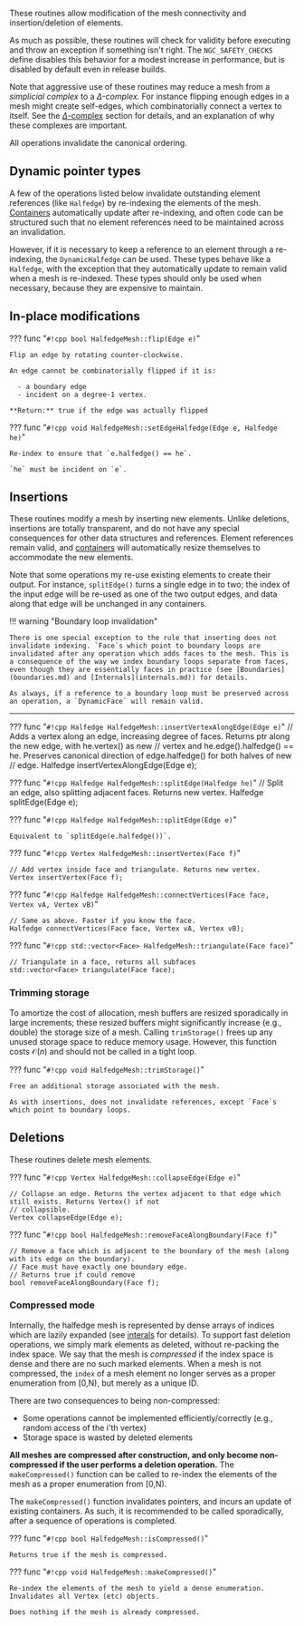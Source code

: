 These routines allow modification of the mesh connectivity and insertion/deletion of elements.

As much as possible, these routines will check for validity before executing and throw an exception if something isn't right. The `NGC_SAFETY_CHECKS` define disables this behavior for a modest increase in performance, but is disabled by default even in release builds.

Note that aggressive use of these routines may reduce a mesh from a _simplicial complex_ to a _$\Delta$-complex_. For instance flipping enough edges in a mesh might create self-edges, which combinatorially connect a vertex to itself. See the [$\Delta$-complex](delta_complex.md) section for details, and an explanation of why these complexes are important.

<!--## Canonicalize-->
<!--**TODO** what canonical ordering even makes sense for the permutation-based mesh?-->

All operations invalidate the canonical ordering.

## Dynamic pointer types

A few of the operations listed below invalidate outstanding element references (like `Halfedge`) by re-indexing the elements of the mesh. [Containers](containers.md) automatically update after re-indexing, and often code can be structured such that no element references need to be maintained across an invalidation.

However, if it is necessary to keep a reference to an element through a re-indexing, the `DynamicHalfedge` can be used. These types behave like a `Halfedge`, with the exception that they automatically update to remain valid when a mesh is re-indexed. These types should only be used when necessary, because they are expensive to maintain.

## In-place modifications

??? func "`#!cpp bool HalfedgeMesh::flip(Edge e)`"

    Flip an edge by rotating counter-clockwise. 

    An edge cannot be combinatorially flipped if it is:

      - a boundary edge
      - incident on a degree-1 vertex.

    **Return:** true if the edge was actually flipped 

??? func "`#!cpp void HalfedgeMesh::setEdgeHalfedge(Edge e, Halfedge he)`"

    Re-index to ensure that `e.halfedge() == he`.
    
    `he` must be incident on `e`.

## Insertions

These routines modify a mesh by inserting new elements. Unlike deletions, insertions are totally transparent, and do not have any special consequences for other data structures and references. Element references remain valid, and [containers](containers.md) will automatically resize themselves to accommodate the new elements. 

Note that some operations my re-use existing elements to create their output. For instance, `splitEdge()` turns a single edge in to two; the index of the input edge will be re-used as one of the two output edges, and data along that edge will be unchanged in any containers.

!!! warning "Boundary loop invalidation"

    There is one special exception to the rule that inserting does not invalidate indexing. `Face`s which point to boundary loops are invalidated after any operation which adds faces to the mesh. This is a consequence of the way we index boundary loops separate from faces, even though they are essentially faces in practice (see [Boundaries](boundaries.md) and [Internals](internals.md)) for details.

    As always, if a reference to a boundary loop must be preserved across an operation, a `DynamicFace` will remain valid.

---

??? func "`#!cpp Halfedge HalfedgeMesh::insertVertexAlongEdge(Edge e)`"
    // Adds a vertex along an edge, increasing degree of faces. Returns ptr along the new edge, with he.vertex() as new
    // vertex and he.edge().halfedge() == he. Preserves canonical direction of edge.halfedge() for both halves of new
    // edge.
    Halfedge insertVertexAlongEdge(Edge e);

??? func "`#!cpp Halfedge HalfedgeMesh::splitEdge(Halfedge he)`"
    // Split an edge, also splitting adjacent faces. Returns new vertex.
    Halfedge splitEdge(Edge e);

??? func "`#!cpp Halfedge HalfedgeMesh::splitEdge(Edge e)`"

    Equivalent to `splitEdge(e.halfedge())`.

??? func "`#!cpp Vertex HalfedgeMesh::insertVertex(Face f)`"

    // Add vertex inside face and triangulate. Returns new vertex.
    Vertex insertVertex(Face f);


??? func "`#!cpp Halfedge HalfedgeMesh::connectVertices(Face face, Vertex vA, Vertex vB)`"

    // Same as above. Faster if you know the face.
    Halfedge connectVertices(Face face, Vertex vA, Vertex vB);

??? func "`#!cpp std::vector<Face> HalfedgeMesh::triangulate(Face face)`"

    // Triangulate in a face, returns all subfaces
    std::vector<Face> triangulate(Face face);


### Trimming storage
    
To amortize the cost of allocation, mesh buffers are resized sporadically in large increments; these resized buffers might significantly increase (e.g., double) the storage size of a mesh. Calling `trimStorage()` frees up any unused storage space to reduce memory usage. However, this function costs $\mathcal{O}(n)$ and should not be called in a tight loop.


??? func "`#!cpp void HalfedgeMesh::trimStorage()`"

    Free an additional storage associated with the mesh.

    As with insertions, does not invalidate references, except `Face`s which point to boundary loops.


## Deletions

These routines delete mesh elements.


??? func "`#!cpp Vertex HalfedgeMesh::collapseEdge(Edge e)`"

    // Collapse an edge. Returns the vertex adjacent to that edge which still exists. Returns Vertex() if not
    // collapsible.
    Vertex collapseEdge(Edge e);

??? func "`#!cpp bool HalfedgeMesh::removeFaceAlongBoundary(Face f)`"

    // Remove a face which is adjacent to the boundary of the mesh (along with its edge on the boundary).
    // Face must have exactly one boundary edge.
    // Returns true if could remove
    bool removeFaceAlongBoundary(Face f);


### Compressed mode

Internally, the halfedge mesh is represented by dense arrays of indices which are lazily expanded (see [interals](internals.md) for details). To support fast deletion operations, we simply mark elements as deleted, without re-packing the index space. We say that the mesh is _compressed_ if the index space is dense and there are no such marked elements. When a mesh is not compressed, the `index` of a mesh element no longer serves as a proper enumeration from [0,N), but merely as a unique ID.

There are two consequences to being non-compressed:

  - Some operations cannot be implemented efficiently/correctly (e.g., random access of the i'th vertex)
  - Storage space is wasted by deleted elements


**All meshes are compressed after construction, and only become non-compressed if the user performs a deletion operation.**  The `makeCompressed()` function can be called to re-index the elements of the mesh as a proper enumeration from [0,N).

The `makeCompressed()` function invalidates pointers, and incurs an update of existing containers. As such, it is recommended to be called sporadically, after a sequence of operations is completed.

??? func "`#!cpp bool HalfedgeMesh::isCompressed()`"

    Returns true if the mesh is compressed.

??? func "`#!cpp void HalfedgeMesh::makeCompressed()`"

    Re-index the elements of the mesh to yield a dense enumeration. Invalidates all Vertex (etc) objects.

    Does nothing if the mesh is already compressed.


